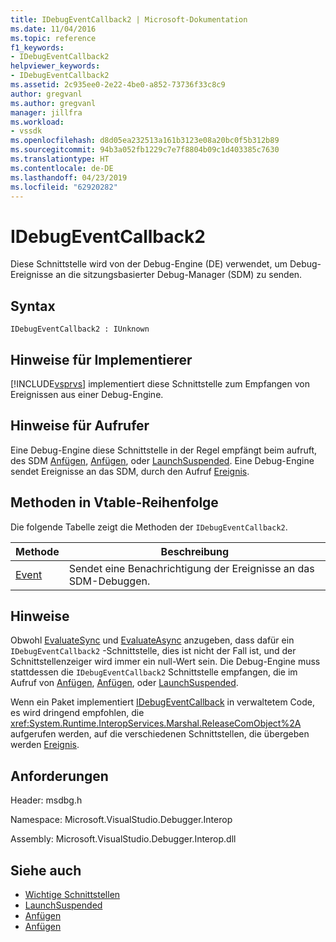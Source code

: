 ```yaml
---
title: IDebugEventCallback2 | Microsoft-Dokumentation
ms.date: 11/04/2016
ms.topic: reference
f1_keywords:
- IDebugEventCallback2
helpviewer_keywords:
- IDebugEventCallback2
ms.assetid: 2c935ee0-2e22-4be0-a852-73736f33c8c9
author: gregvanl
ms.author: gregvanl
manager: jillfra
ms.workload:
- vssdk
ms.openlocfilehash: d8d05ea232513a161b3123e08a20bc0f5b312b89
ms.sourcegitcommit: 94b3a052fb1229c7e7f8804b09c1d403385c7630
ms.translationtype: HT
ms.contentlocale: de-DE
ms.lasthandoff: 04/23/2019
ms.locfileid: "62920282"
---
```

# <a name="idebugeventcallback2"></a>IDebugEventCallback2
Diese Schnittstelle wird von der Debug-Engine (DE) verwendet, um Debug-Ereignisse an die sitzungsbasierter Debug-Manager (SDM) zu senden.

## <a name="syntax"></a>Syntax

```
IDebugEventCallback2 : IUnknown
```

## <a name="notes-for-implementers"></a>Hinweise für Implementierer
 [!INCLUDE[vsprvs](../../../code-quality/includes/vsprvs_md.md)] implementiert diese Schnittstelle zum Empfangen von Ereignissen aus einer Debug-Engine.

## <a name="notes-for-callers"></a>Hinweise für Aufrufer
 Eine Debug-Engine diese Schnittstelle in der Regel empfängt beim aufruft, des SDM [Anfügen](../../../extensibility/debugger/reference/idebugprogram2-attach.md), [Anfügen](../../../extensibility/debugger/reference/idebugengine2-attach.md), oder [LaunchSuspended](../../../extensibility/debugger/reference/idebugenginelaunch2-launchsuspended.md). Eine Debug-Engine sendet Ereignisse an das SDM, durch den Aufruf [Ereignis](../../../extensibility/debugger/reference/idebugeventcallback2-event.md).

## <a name="methods-in-vtable-order"></a>Methoden in Vtable-Reihenfolge
 Die folgende Tabelle zeigt die Methoden der `IDebugEventCallback2`.

|Methode|Beschreibung|
|------------|-----------------|
|[Event](../../../extensibility/debugger/reference/idebugeventcallback2-event.md)|Sendet eine Benachrichtigung der Ereignisse an das SDM-Debuggen.|

## <a name="remarks"></a>Hinweise
 Obwohl [EvaluateSync](../../../extensibility/debugger/reference/idebugexpression2-evaluatesync.md) und [EvaluateAsync](../../../extensibility/debugger/reference/idebugexpression2-evaluateasync.md) anzugeben, dass dafür ein `IDebugEventCallback2` -Schnittstelle, dies ist nicht der Fall ist, und der Schnittstellenzeiger wird immer ein null-Wert sein. Die Debug-Engine muss stattdessen die `IDebugEventCallback2` Schnittstelle empfangen, die im Aufruf von [Anfügen](../../../extensibility/debugger/reference/idebugprogram2-attach.md), [Anfügen](../../../extensibility/debugger/reference/idebugengine2-attach.md), oder [LaunchSuspended](../../../extensibility/debugger/reference/idebugenginelaunch2-launchsuspended.md).

 Wenn ein Paket implementiert [IDebugEventCallback](../../../extensibility/debugger/reference/idebugeventcallback2.md) in verwaltetem Code, es wird dringend empfohlen, die <xref:System.Runtime.InteropServices.Marshal.ReleaseComObject%2A> aufgerufen werden, auf die verschiedenen Schnittstellen, die übergeben werden [Ereignis](../../../extensibility/debugger/reference/idebugeventcallback2-event.md).

## <a name="requirements"></a>Anforderungen
 Header: msdbg.h

 Namespace: Microsoft.VisualStudio.Debugger.Interop

 Assembly: Microsoft.VisualStudio.Debugger.Interop.dll

## <a name="see-also"></a>Siehe auch
- [Wichtige Schnittstellen](../../../extensibility/debugger/reference/core-interfaces.md)
- [LaunchSuspended](../../../extensibility/debugger/reference/idebugenginelaunch2-launchsuspended.md)
- [Anfügen](../../../extensibility/debugger/reference/idebugprogram2-attach.md)
- [Anfügen](../../../extensibility/debugger/reference/idebugengine2-attach.md)